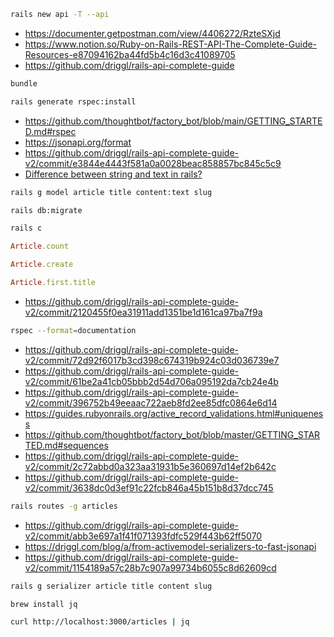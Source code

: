 ```bash
rails new api -T --api
```

- https://documenter.getpostman.com/view/4406272/RzteSXjd
- https://www.notion.so/Ruby-on-Rails-REST-API-The-Complete-Guide-Resources-e87094162ba44fd5b4c16d3c41089705
- https://github.com/driggl/rails-api-complete-guide

```bash
bundle
```

```bash
rails generate rspec:install
```

- https://github.com/thoughtbot/factory_bot/blob/main/GETTING_STARTED.md#rspec
- https://jsonapi.org/format
- https://github.com/driggl/rails-api-complete-guide-v2/commit/e3844e4443f581a0a0028beac858857bc845c5c9
- [Difference between string and text in rails?](https://stackoverflow.com/a/3354452)

```bash
rails g model article title content:text slug
```

```bash
rails db:migrate
```

```bash
rails c
```

```ruby
Article.count
```

```ruby
Article.create
```

```ruby
Article.first.title
```

- https://github.com/driggl/rails-api-complete-guide-v2/commit/2120455f0ea31911add1351be1d161ca97ba7f9a

```bash
rspec --format=documentation
```

- https://github.com/driggl/rails-api-complete-guide-v2/commit/72d92f6017b3cd398c674319b924c03d036739e7
- https://github.com/driggl/rails-api-complete-guide-v2/commit/61be2a41cb05bbb2d54d706a095192da7cb24e4b
- https://github.com/driggl/rails-api-complete-guide-v2/commit/396752b49eeaac722aeb8fd2ee85dfc0864e6d14
- https://guides.rubyonrails.org/active_record_validations.html#uniqueness
- https://github.com/thoughtbot/factory_bot/blob/master/GETTING_STARTED.md#sequences
- https://github.com/driggl/rails-api-complete-guide-v2/commit/2c72abbd0a323aa31931b5e360697d14ef2b642c
- https://github.com/driggl/rails-api-complete-guide-v2/commit/3638dc0d3ef91c22fcb846a45b151b8d37dcc745

```bash
rails routes -g articles
```

- https://github.com/driggl/rails-api-complete-guide-v2/commit/abb3e697a1f41f071393fdfc529f443b62ff5070
- https://driggl.com/blog/a/from-activemodel-serializers-to-fast-jsonapi
- https://github.com/driggl/rails-api-complete-guide-v2/commit/1154189a57c28b7c907a99734b6055c8d62609cd

```bash
rails g serializer article title content slug
```

```bash
brew install jq
```

```bash
curl http://localhost:3000/articles | jq
```
